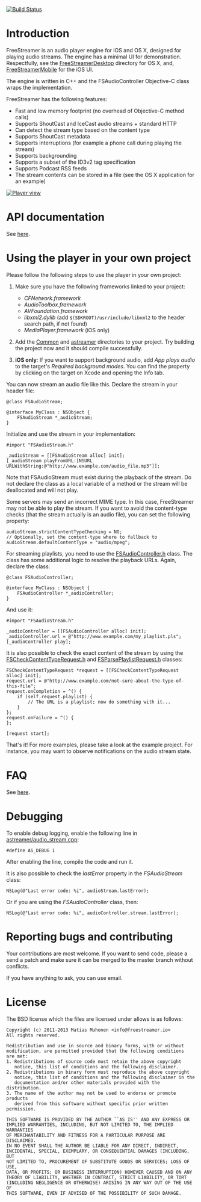 [![Build Status](https://api.travis-ci.org/muhku/FreeStreamer.png?branch=master)](https://travis-ci.org/muhku/FreeStreamer)

Introduction
====================

FreeStreamer is an audio player engine for iOS and OS X, designed for playing audio streams. The engine has a minimal UI for demonstration. Respectfully, see the [FreeStreamerDesktop](https://github.com/muhku/FreeStreamer/tree/master/FreeStreamerDesktop) directory for OS X, and, [FreeStreamerMobile](https://github.com/muhku/FreeStreamer/tree/master/FreeStreamerMobile) for the iOS UI.

The engine is written in C++ and the FSAudioController Objective-C class wraps the implementation.

FreeStreamer has the following features:

- Fast and low memory footprint (no overhead of Objective-C method calls)
- Supports ShoutCast and IceCast audio streams + standard HTTP
- Can detect the stream type based on the content type
- Supports ShoutCast metadata
- Supports interruptions (for example a phone call during playing the stream)
- Supports backgrounding
- Supports a subset of the ID3v2 tag specification 
- Supports Podcast RSS feeds
- The stream contents can be stored in a file (see the OS X application for an example)

[![Player view](https://raw.github.com/muhku/FreeStreamer/master/Extra/player-new.png)](https://github.com/muhku/FreeStreamer/)

API documentation
====================

See [here](http://freestreamer.io/api/).

Using the player in your own project
====================

Please follow the following steps to use the player in your own project:

1. Make sure you have the following frameworks linked to your project:
   - _CFNetwork.framework_
   - _AudioToolbox.framework_
   - _AVFoundation.framework_
   - _libxml2.dylib_ (add ```$(SDKROOT)/usr/include/libxml2``` to the header search path, if not found)
   - _MediaPlayer.framework_ (iOS only)

2. Add the [Common](https://github.com/muhku/FreeStreamer/tree/master/Common) and [astreamer](https://github.com/muhku/FreeStreamer/tree/master/astreamer) directories to your project. Try building the project now and it should compile successfully.

3. **iOS only**: If you want to support background audio, add *App plays audio* to the target's *Required background modes*. You can find the property by clicking on the target on Xcode and opening the Info tab.

You can now stream an audio file like this. Declare the stream in your header file:

```
@class FSAudioStream;

@interface MyClass : NSObject {
    FSAudioStream *_audioStream;
}
```

Initialize and use the stream in your implementation:


```
#import "FSAudioStream.h"

_audioStream = [[FSAudioStream alloc] init];
[_audioStream playFromURL:[NSURL URLWithString:@"http://www.example.com/audio_file.mp3"]];
```

Note that FSAudioStream must exist during the playback of the stream. Do not declare the class as a local variable of a method or the stream will be deallocated and will not play.

Some servers may send an incorrect MIME type. In this case, FreeStreamer may not be able to play the stream. If you want to avoid the content-type checks (that the stream actually is an audio file), you can set the following property:

```
audioStream.strictContentTypeChecking = NO;
// Optionally, set the content-type where to fallback to
audioStream.defaultContentType = "audio/mpeg";
```

For streaming playlists, you need to use the [FSAudioController.h](https://github.com/muhku/FreeStreamer/blob/master/Common/FSAudioController.h) class. The class has some additional logic to resolve the playback URLs. Again, declare the class:

```
@class FSAudioController;

@interface MyClass : NSObject {
    FSAudioController *_audioController;
}
```

And use it:

```
#import "FSAudioStream.h"

_audioController = [[FSAudioController alloc] init];
_audioController.url = @"http://www.example.com/my_playlist.pls";
[_audioController play];
```

It is also possible to check the exact content of the stream by using the [FSCheckContentTypeRequest.h](https://github.com/muhku/FreeStreamer/blob/master/Common/FSCheckContentTypeRequest.h) and [FSParsePlaylistRequest.h](https://github.com/muhku/FreeStreamer/blob/master/Common/FSParsePlaylistRequest.h) classes:

```
FSCheckContentTypeRequest *request = [[FSCheckContentTypeRequest alloc] init];
request.url = @"http://www.example.com/not-sure-about-the-type-of-this-file";
request.onCompletion = ^() {
    if (self.request.playlist) {
        // The URL is a playlist; now do something with it...
	}
};
request.onFailure = ^() {	
};

[request start];
```

That's it! For more examples, please take a look at the example project. For instance, you may want to observe notifications on the audio stream state.

FAQ
====================

See [here](https://github.com/muhku/FreeStreamer/wiki/FreeStreamer-FAQ).

Debugging
====================

To enable debug logging, enable the following line in [astreamer/audio_stream.cpp](https://github.com/muhku/FreeStreamer/blob/master/astreamer/audio_stream.cpp#L17):

```
#define AS_DEBUG 1
```

After enabling the line, compile the code and run it.

It is also possible to check the _lastError_ property in the _FSAudioStream_ class:

```
NSLog(@"Last error code: %i", audioStream.lastError);
```

Or if you are using the _FSAudioController_ class, then:

```
NSLog(@"Last error code: %i", audioController.stream.lastError);
```

Reporting bugs and contributing
====================

Your contributions are most welcome. If you want to send code, please a send a patch and make sure it can be merged to the master branch without conflicts.

If you have anything to ask, you can use email.

License
====================

The BSD license which the files are licensed under allows is as follows:

    Copyright (c) 2011-2013 Matias Muhonen <info@freestreamer.io>
    All rights reserved.

    Redistribution and use in source and binary forms, with or without
    modification, are permitted provided that the following conditions
    are met:
    1. Redistributions of source code must retain the above copyright
       notice, this list of conditions and the following disclaimer.
    2. Redistributions in binary form must reproduce the above copyright
       notice, this list of conditions and the following disclaimer in the
       documentation and/or other materials provided with the distribution.
    3. The name of the author may not be used to endorse or promote products
       derived from this software without specific prior written permission.

    THIS SOFTWARE IS PROVIDED BY THE AUTHOR ``AS IS'' AND ANY EXPRESS OR
    IMPLIED WARRANTIES, INCLUDING, BUT NOT LIMITED TO, THE IMPLIED WARRANTIES
    OF MERCHANTABILITY AND FITNESS FOR A PARTICULAR PURPOSE ARE DISCLAIMED.
    IN NO EVENT SHALL THE AUTHOR BE LIABLE FOR ANY DIRECT, INDIRECT,
    INCIDENTAL, SPECIAL, EXEMPLARY, OR CONSEQUENTIAL DAMAGES (INCLUDING, BUT
    NOT LIMITED TO, PROCUREMENT OF SUBSTITUTE GOODS OR SERVICES; LOSS OF USE,
    DATA, OR PROFITS; OR BUSINESS INTERRUPTION) HOWEVER CAUSED AND ON ANY
    THEORY OF LIABILITY, WHETHER IN CONTRACT, STRICT LIABILITY, OR TORT
    (INCLUDING NEGLIGENCE OR OTHERWISE) ARISING IN ANY WAY OUT OF THE USE OF
    THIS SOFTWARE, EVEN IF ADVISED OF THE POSSIBILITY OF SUCH DAMAGE.
